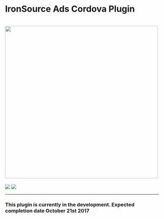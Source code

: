 # IronSource Ads Cordova Plugin
# <img src="https://raw.githubusercontent.com/charlesbodman/cordova-plugin-ironsource-ads/master/ironsource_logo.png" width="500"  />

<p align="left">
<img src="https://img.shields.io/badge/State-In%20Development-yellowgreen.svg?style=flat-square">
<img src="https://img.shields.io/badge/IronSource%20Framework%20Version-6.7.0-blue.svg?style=flat-square">
</p>

--------

### This plugin is currently in the development. Expected completion date October 21st 2017

